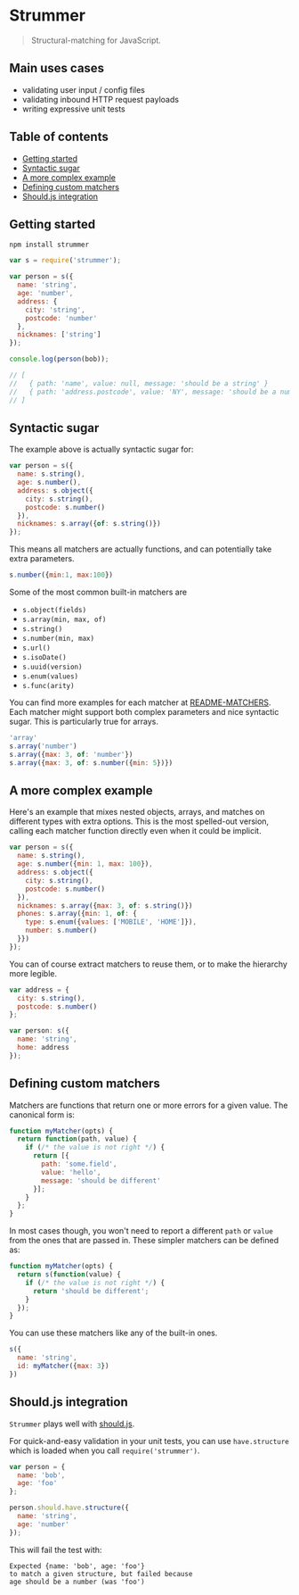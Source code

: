 # Strummer

> Structural-matching for JavaScript.

## Main uses cases

- validating user input / config files
- validating inbound HTTP request payloads
- writing expressive unit tests

## Table of contents

- [Getting started](#getting-started)
- [Syntactic sugar](#syntactic-sugar)
- [A more complex example](#a-more-complex-example)
- [Defining custom matchers](#defining-custom-matchers)
- [Should.js integration](#should-js-integration)

## Getting started

```
npm install strummer
```

```js
var s = require('strummer');

var person = s({
  name: 'string',
  age: 'number',
  address: {
    city: 'string',
    postcode: 'number'
  },
  nicknames: ['string']
});

console.log(person(bob));

// [
//   { path: 'name', value: null, message: 'should be a string' }
//   { path: 'address.postcode', value: 'NY', message: 'should be a number' }
// ]
```

## Syntactic sugar

The example above is actually syntactic sugar for:

```js
var person = s({
  name: s.string(),
  age: s.number(),
  address: s.object({
    city: s.string(),
    postcode: s.number()
  }),
  nicknames: s.array({of: s.string()})
});
```

This means all matchers are actually functions,
and can potentially take extra parameters.

```js
s.number({min:1, max:100})
```

Some of the most common built-in matchers are

- `s.object(fields)`
- `s.array(min, max, of)`
- `s.string()`
- `s.number(min, max)`
- `s.url()`
- `s.isoDate()`
- `s.uuid(version)`
- `s.enum(values)`
- `s.func(arity)`

You can find more examples for each matcher at [README-MATCHERS](#).
Each matcher might support both complex parameters and nice syntactic sugar.
This is particularly true for arrays.

```js
'array'
s.array('number')
s.array({max: 3, of: 'number'})
s.array({max: 3, of: s.number({min: 5})})
```

## A more complex example

Here's an example that mixes nested objects, arrays,
and matches on different types with extra options.
This is the most spelled-out version,
calling each matcher function directly even when it could be implicit.


```js
var person = s({
  name: s.string(),
  age: s.number({min: 1, max: 100}),
  address: s.object({
    city: s.string(),
    postcode: s.number()
  }),
  nicknames: s.array({max: 3, of: s.string()})
  phones: s.array({min: 1, of: {
    type: s.enum({values: ['MOBILE', 'HOME']}),
    number: s.number()
  }})
});
```

You can of course extract matchers to reuse them,
or to make the hierarchy more legible.

```js
var address = {
  city: s.string(),
  postcode: s.number()
};

var person: s({
  name: 'string',
  home: address
});
```

## Defining custom matchers

Matchers are functions that return one or more errors for a given value.
The canonical form is:

```js
function myMatcher(opts) {
  return function(path, value) {
    if (/* the value is not right */) {
      return [{
        path: 'some.field',
        value: 'hello',
        message: 'should be different'
      }];
    }
  };
}
```

In most cases though, you won't need to report a different `path` or `value` from the ones that are passed in.
These simpler matchers can be defined as:

```js
function myMatcher(opts) {
  return s(function(value) {
    if (/* the value is not right */) {
      return 'should be different';
    }
  });
}
```

You can use these matchers like any of the built-in ones.

```js
s({
  name: 'string',
  id: myMatcher({max: 3})
})
```


## Should.js integration

`Strummer` plays well with [should.js](#).

For quick-and-easy validation in your unit tests, you can use `have.structure`
which is loaded when you call `require('strummer')`.

```js
var person = {
  name: 'bob',
  age: 'foo'
};

person.should.have.structure({
  name: 'string',
  age: 'number'
});
```

This will fail the test with:

```
Expected {name: 'bob', age: 'foo'}
to match a given structure, but failed because
age should be a number (was 'foo')
```
